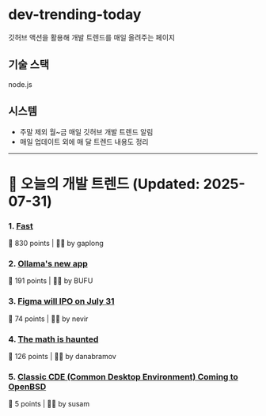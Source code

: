 # dev-trending-today
깃허브 액션을 활용해 개발 트렌드를 매일 올려주는 페이지

## 기술 스택
node.js
## 시스템
- 주말 제외 월~금 매일 깃허브 개발 트렌드 알림
- 매일 업데이트 외에 매 달 트렌드 내용도 정리
---

# 📰 오늘의 개발 트렌드 (Updated: 2025-07-31)

### 1. [Fast](https://www.catherinejue.com/fast)
💬 830 points | 🧑‍💻 by gaplong

### 2. [Ollama's new app](https://ollama.com/blog/new-app)
💬 191 points | 🧑‍💻 by BUFU

### 3. [Figma will IPO on July 31](https://www.figma.com/blog/ipo-pricing/)
💬 74 points | 🧑‍💻 by nevir

### 4. [The math is haunted](https://overreacted.io/the-math-is-haunted/)
💬 126 points | 🧑‍💻 by danabramov

### 5. [Classic CDE (Common Desktop Environment) Coming to OpenBSD](https://undeadly.org/cgi?action=article;sid=20250730080301)
💬 5 points | 🧑‍💻 by susam

